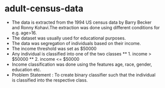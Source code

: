# adult-census-data
* The data is extracted from the 1994 US census data by Barry Becker and Ronny Kohavi.The extraction was done using different conditions for e.g. age>16.
* The dataset was usually used for educational purposes.
* The data was segregation of individuals based on their income.
* The income threshold was set as $50000
* Any individual is classified into one of the two classes 
** 1. income > $50000
** 2. income <= $50000
* Income classification was done using the features age, race, gender, education etc.
* Problem Statement : To create binary classifier such that the individual is classified into the respective class.
